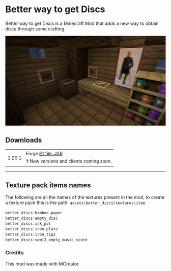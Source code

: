 # Better way to get Discs
Better way to get Discs is a Minecraft Mod that adds a new way to obtain discs through some crafting.

![Screenshot](https://github.com/christian2608/Better-way-to-get-Discs/blob/main/desk.png)

## Downloads

<table class="is-fullwidth">
</thead>
<tbody>
</tbody>
  <tr>
    <td>
	1.20.1
	<td>
      <span>Forge</span>
      <a href="">
        <a href="https://www.curseforge.com/minecraft/mc-mods/better-way-to-get-discs/files/all?page=1&pageSize=20">
        📦 file .JAR
      </a>
      <span><br>
        ❓ New versions and clients coming soon.
      </span>
    </td>
  </tr>
</table>

<hr />

## Texture pack items names
The following are all the names of the textures present in the mod, to create a texture pack this is the path:
<code>assets\better_discs\textures\item</code>.

<code>better_discs:bamboo_paper</code><br>
<code>better_discs:empty_disc</code><br>
<code>better_discs:ink_pot</code><br>
<code>better_discs:iron_plate</code><br>
<code>better_discs:iron_tip2</code><br>
<code>better_discs:semi3_empty_music_score</code>

### Credits
This mod was made with MCreator.
